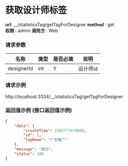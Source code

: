 获取设计师标签
=======

**url**: __/statisticsTag/getTagForDesigner
**method** : get  
**权限** : admin 
**调用方** : Web

### 请求参数

|     名称  	 |  类型   | 是否必填  |             说明                                                   |
|------------|--------|----------|-------------------------------------------------------------------|
| designerId       | int | Y        | 设计师id                                                     |
### 请求示例
http://localhost:3334/__/statisticsTag/getTagForDesigner
### 返回值示例 (接口返回值示例)
```json
{
    "data": {
        "createTime": 1502777479000,
        "id": 1,
        "tagName": "广东推广"
    },
    "message": "成功",
    "status": 100
}
```